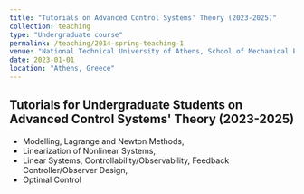 ```yaml
---
title: "Tutorials on Advanced Control Systems' Theory (2023-2025)"
collection: teaching
type: "Undergraduate course"
permalink: /teaching/2014-spring-teaching-1
venue: "National Technical University of Athens, School of Mechanical Engineering"
date: 2023-01-01
location: "Athens, Greece"
---
```


Tutorials for Undergraduate Students on Advanced Control Systems' Theory (2023-2025)
----
- Modelling, Lagrange and Newton Methods,
- Linearization of Nonlinear Systems,
- Linear Systems, Controllability/Observability, Feedback Controller/Observer Design,
- Optimal Control 
